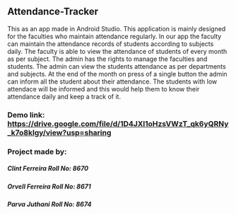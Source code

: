 ## Attendance-Tracker
  
  This as an app made in Android Studio. This application is mainly designed for the faculties who maintain attendance regularly. In our app the faculty can maintain the attendance records of students according to subjects daily. The faculty is able to view the attendance of students of every month as per subject. The admin has the rights to manage the faculties and students. The admin can view the students attendance as per departments and subjects. At the end of the month on press of a single button the admin can inform all the student about their attendance. The students with low attendace will be informed and this would help them to know their attendance daily and keep a track of it.


### Demo link: https://drive.google.com/file/d/1D4JXl1oHzsVWzT_qk6yQRNy_k7o8kIgy/view?usp=sharing

### Project made by:
##### Clint Ferreira Roll No: 8670
##### Orvell Ferreira Roll No: 8671
##### Parva Juthani Roll No: 8674
